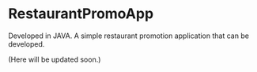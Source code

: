 # RestaurantPromoApp
Developed in JAVA. A simple restaurant promotion application that can be developed.


(Here will be updated soon.)
